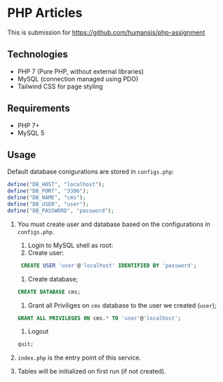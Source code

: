# PHP Articles

This is submission for https://github.com/humansis/php-assignment

## Technologies

- PHP 7 (Pure PHP, without external libraries)
- MySQL (connection managed using PDO)
- Tailwind CSS for page styling

## Requirements

- PHP 7+
- MySQL 5

## Usage

Default database conigurations are stored in `configs.php`:

```php
define("DB_HOST", "localhost");
define("DB_PORT", "3306");
define("DB_NAME", "cms");
define("DB_USER", "user");
define("DB_PASSWORD", "password");
```

1. You must create user and database based on the configurations in `configs.php`.

   1. Login to MySQL shell as root:
   2. Create user:

   ```sql
    CREATE USER 'user'@'localhost' IDENTIFIED BY 'password';
   ```

   1. Create database;

   ```sql
   CREATE DATABASE cms;
   ```

   1. Grant all Priviliges on `cms` database to the user we created (`user`);

   ```sql
   GRANT ALL PRIVILEGES ON cms.* TO 'user'@'localhost';
   ```

   1. Logout

   ```sql
   quit;
   ```

2. `index.php` is the entry point of this service.
3. Tables will be initialized on first run (if not created).
